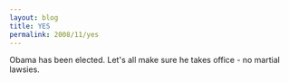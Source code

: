 ```yaml
---
layout: blog
title: YES
permalink: 2008/11/yes
---
```


<p>Obama has been elected. Let's all make sure he takes office - no martial lawsies.</p>
